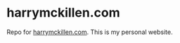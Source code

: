 # harrymckillen.com

Repo for <a href="http://www.harrymckillen.com/" target="_blank">harrymckillen.com</a>. This is my personal website.
